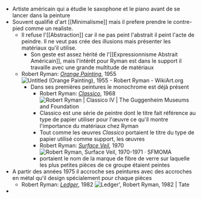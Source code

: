 - Artiste américain qui a étudie le saxophone et le piano avant de se lancer dans la peinture
- Souvent qualifié d'art [[Minimalisme]] mais il prefere prendre le contre-pied comme un realiste.
	- Il refuse l'[[Abstraction]] car il ne pas peint l'abstrait il peint l'acte de peindre. Il ne veut pas crée des illusions mais présenter les matériaux qu'il utilise.
		- Son geste est assez hérité de l'[[Expressionnisme Abstrait Américain]], mais l'intérêt pour Ryman est dans le support il travaille avec une grande multitude de matériaux
	- Robert Ryman: [*Orange Painting*](https://www.moma.org/collection/works/79939), 1955 ![Untitled (Orange Painting), 1955 - Robert Ryman - WikiArt.org](https://uploads3.wikiart.org/images/robert-ryman/untitled-orange-painting-1955.jpg)
		- Dans ses premières peintures le monochrome est déjà présent
			- Robert Ryman: [*Classico*](https://www.guggenheim.org/artwork/3745), 1968 ![Robert Ryman | Classico IV | The Guggenheim Museums and Foundation](https://www.guggenheim.org/wp-content/uploads/2022/04/05/91.3845_ph_web.jpg)
			- Classico est une série de peintre dont le titre fait référence au type de papier utiliser pour l'œuvre ce qu'il montre l'importance du matériaux chez Ryman
			- Tout comme les œuvres *Classico* portaient le titre du type de papier utilisé comme support, les œuvres
			- Robert Ryman: [*Surface Veil*](https://www.sfmoma.org/artwork/2000.112/), 1970 ![Robert Ryman, Surface Veil, 1970-1971 · SFMOMA](https://sfmoma-media-dev.s3.us-west-1.amazonaws.com/www-media/2022/05/02110334/2000.112_01_H02-Large-TIFF_4000-pixels-long.jpg)
			- portaient le nom de la marque de fibre de verre sur laquelle les plus petites pièces de ce groupe étaient peintes
- A partir des années 1975 il accroche ses peintures avec des accroches en métal qu'il design spécialement pour chaque pièces
	- Robert Ryman: [*Ledger*](https://www.tate.org.uk/art/artworks/ryman-ledger-t03550), 1982 ![Ledger', Robert Ryman, 1982 | Tate](https://media.tate.org.uk/aztate-prd-ew-dg-wgtail-st1-ctr-data/images/.width-600_zxuuf0d.jpg)
-